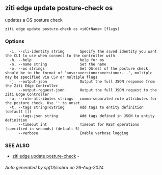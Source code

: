 ## ziti edge update posture-check os

updates a OS posture check

```
ziti edge update posture-check os <idOrName> [flags]
```

### Options

```
  -i, --cli-identity string       Specify the saved identity you want the CLI to use when connect to the controller with
  -h, --help                      help for os
  -n, --name string               Set the name
  -o, --os strings                Set OS(es) of the posture check, should be in the format of '<os>:<version>:<version>:...', multiple may be specified via CSV or multiple flags
  -j, --output-json               Output the full JSON response from the Ziti Edge Controller
      --output-request-json       Output the full JSON request to the Ziti Edge Controller
  -a, --role-attributes strings   comma-separated role attributes for the posture check. Use '' to unset.
  -t, --tags stringToString       Add tags to entity definition (default [])
      --tags-json string          Add tags defined in JSON to entity definition
      --timeout int               Timeout for REST operations (specified in seconds) (default 5)
      --verbose                   Enable verbose logging
```

### SEE ALSO

* [ziti edge update posture-check](posture-check/posture-check.md)	 - 

###### Auto generated by spf13/cobra on 26-Aug-2024

